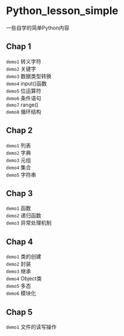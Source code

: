 # Python_lesson_simple
一些自学的简单Python内容
## Chap 1
`demo1` 转义字符<br>
`demo2` 关键字<br>
`demo3` 数据类型转换<br>
`demo4` input()函数<br>
`demo5` 位运算符<br>
`demo6` 条件语句<br>
`demo7` range()<br>
`demo8` 循环结构<br>
## Chap 2
`demo1` 列表<br>
`demo2` 字典<br>
`demo3` 元组<br>
`demo4` 集合<br>
`demo5` 字符串<br>
## Chap 3
`demo1` 函数<br>
`demo2` 递归函数<br>
`demo3` 异常处理机制<br>
## Chap 4
`demo1` 类的创建<br>
`demo2` 封装<br>
`demo3` 继承<br>
`demo4` Object类<br>
`demo5` 多态<br>
`demo6` 模块化<br>
## Chap 5
`demo1` 文件的读写操作<br>
